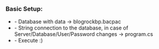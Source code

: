<h3>Basic Setup:</h3>

<ul>
	<li> - Database with data -> blogrockbp.bacpac </li>
	<li> - String connection to the database, in case of Server/Database/User/Password changes -> program.cs </li>
	<li> - Execute :) </li>
<ul>